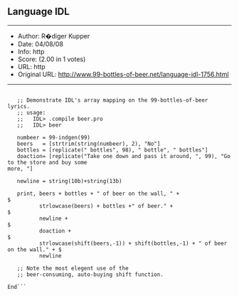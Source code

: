 
## Language IDL ##
---
- Author: R�diger Kupper
- Date: 04/08/08
- Info: http
- Score:  (2.00 in 1 votes)
- URL: http
- Original URL: http://www.99-bottles-of-beer.net/language-idl-1756.html
---

```Pro beer
   
   ;; Demonstrate IDL's array mapping on the 99-bottles-of-beer lyrics.
   ;; usage:
   ;;   IDL> .compile beer.pro
   ;;   IDL> beer

   numbeer = 99-indgen(99)
   beers   = [strtrim(string(numbeer), 2), "No"]
   bottles = [replicate(" bottles", 98), " bottle", " bottles"]
   doaction= [replicate("Take one down and pass it around, ", 99), "Go to the store and buy some
more, "]
   
   newline = string(10b)+string(13b) 

   print, beers + bottles + " of beer on the wall, " +                                $
          strlowcase(beers) + bottles +" of beer." +                                  $
          newline +                                                                   $
          doaction +                                                                  $
          strlowcase(shift(beers,-1)) + shift(bottles,-1) + " of beer on the wall." + $
          newline
 
   ;; Note the most elegent use of the
   ;; beer-consuming, auto-buying shift function.

End```